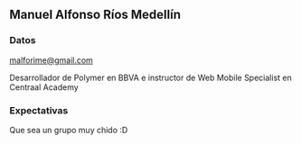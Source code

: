 ## Manuel Alfonso Ríos Medellín

### Datos

malforime@gmail.com

Desarrollador de Polymer en BBVA e instructor de Web Mobile Specialist en Centraal Academy

### Expectativas

Que sea un grupo muy chido :D

